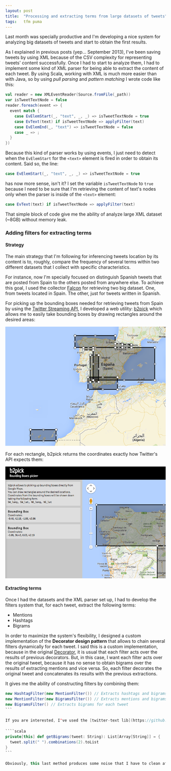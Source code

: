 ```yaml
---
layout: post
title:  "Processing and extracting terms from large datasets of tweets"
tags:   tfm puma
---
```


Last month was specially productive and I'm developing a nice system for analyzing big datasets of tweets and start to obtain the first results.

As I explained in previous posts (yep... September 2013), I've been saving tweets by using XML because of the CSV complexity for representing tweets' content successfully. Once I had to start to analyze them, I had to implement some kind of XML parser for being able to extract the content of each tweet. By using Scala, working with XML is much more easier than with Java, so by using *pull parsing* and *pattern matching* I wrote code like this:

````scala
val reader = new XMLEventReader(Source.fromFile(_path))
var isTweetTextNode = false
reader.foreach(event => {
  event match {
    case EvElemStart(_, "text", _, _) => isTweetTextNode = true
    case EvText(text) if isTweetTextNode => applyFilter(text)
    case EvElemEnd(_, "text") => isTweetTextNode = false
    case _ => ;
  }
})
````

Because this kind of parser works by using events, I just need to detect when the `EvElemStart` for the `<text>` element is fired in order to obtain its content. Said so, the line:

````scala
case EvElemStart(_, "text", _, _) => isTweetTextNode = true
````

has now more sense, isn't it? I set the variable `isTweetTextNode` to `true` because I need to be sure that I'm retrieving the content of text's nodes only when the parser is inside of the `<text>` element:

````scala
case EvText(text) if isTweetTextNode => applyFilter(text)
````

That simple block of code give me the ability of analyze large XML dataset (~8GB) without memory leak.

### Adding filters for extracting terms

#### Strategy

The main strategy that I'm following for inferencing tweets location by its content is to, roughly, compare the frequency of several terms within two different datasets that I collect with specific characteristics.

For instance, now I'm specially focused on distinguish Spanish tweets that are posted from Spain to the others posted from anywhere else. To achieve this goal, I used the collector [Falcon](https://github.com/sergio-alvarez/falcon) for retrieving two big dataset. One, from tweets located in Spain. The other, just for tweets written in Spanish.

For picking up the bounding boxes needed for retrieving tweets from Spain by using the [Twitter Streaming API](https://dev.twitter.com/docs/streaming-apis), I developed a web utility: [b2pick](https://github.com/sergio-alvarez/b2pick) which allows me to easily take bounding boxes by drawing rectangles around the desired areas:

![Bounding boxes from Spain](/assets/posts/Spain_bounding_boxes.png)

For each rectangle, b2pick returns the coordinates exactly how Twitter's API expects them:

![b2pick results panel](/assets/posts/b2pick_results_panel.png)

#### Extracting terms

Once I had the datasets and the XML parser set up, I had to develop the filters system that, for each tweet, extract the following terms:

* Mentions
* Hashtags
* Bigrams

In order to maximize the system's flexibility, I designed a custom implementation of the <strong>Decorator design pattern</strong> that allows to chain several filters dynamically for each tweet. I said this is a custom implementation, because in the original [Decorator](http://en.wikipedia.org/wiki/Decorator_pattern), it is usual that each filter acts over the results of previous decorators. But, in this case, I want each filter acts over the original tweet, because it has no sense to obtain bigrams over the results of extracting mentions and vice versa. So, each filter decorates the original tweet and concatenates its results with the previous extractions.

It gives me the ability of constructing filters by combining them:

````scala
new HashtagFilter(new MentionFilter()) // Extracts hashtags and bigrams for each tweet
new MentionFilter(new BigramsFilter()) // Extracts mentions and bigrams for each tweet
new BigramsFilter() // Extracts bigrams for each tweet
```

If you are interested, I've used the [twitter-text lib](https://github.com/twitter/twitter-text-java) for extracting mentions and hashtags for each tweet. As well as a simple implementation for extracting bigrams:

````scala
private[this] def getBigrams(tweet: String): List[Array[String]] = {
  tweet.split(" ").combinations(2).toList
}
```

Obviously, this last method produces some noise that I have to clean after the extraction by removing stop-words, empty bigrams, bigrams composed by the same words or those bigrams composed by non-words terms.
